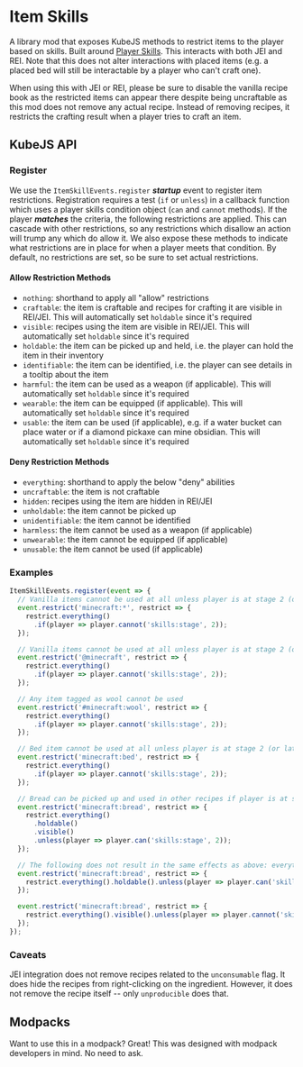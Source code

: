 # Item Skills

A library mod that exposes KubeJS methods to restrict items to the player based on skills. Built around
[Player Skills](https://github.com/impleri/player-skills). This interacts with both JEI and REI. Note that this does not
alter interactions with placed items (e.g. a placed bed will still be interactable by a player who can't craft one).

When using this with JEI or REI, please be sure to disable the vanilla recipe book as the restricted items can appear
there despite being uncraftable as this mod does not remove any actual recipe. Instead of removing recipes, it restricts
the crafting result when a player tries to craft an item.

## KubeJS API

### Register

We use the `ItemSkillEvents.register` ***startup*** event to register item restrictions. Registration requires a
test (`if` or `unless`) in a callback function which uses a player skills condition object (`can` and `cannot` methods).
If the player ***matches*** the criteria, the following restrictions are applied. This can cascade with other
restrictions, so any restrictions which disallow an action will trump any which do allow it. We also expose these
methods to indicate what restrictions are in place for when a player meets that condition. By default, no restrictions
are set, so be sure to set actual restrictions.

#### Allow Restriction Methods

- `nothing`: shorthand to apply all "allow" restrictions
- `craftable`: the item is craftable and recipes for crafting it are visible in REI/JEI. This will automatically
  set `holdable` since it's required
- `visible`: recipes using the item are visible in REI/JEI. This will automatically set `holdable` since it's required
- `holdable`: the item can be picked up and held, i.e. the player can hold the item in their inventory
- `identifiable`: the item can be identified, i.e. the player can see details in a tooltip about the item
- `harmful`: the item can be used as a weapon (if applicable). This will automatically set `holdable` since it's
  required
- `wearable`: the item can be equipped (if applicable). This will automatically set `holdable` since it's required
- `usable`: the item can be used (if applicable), e.g. if a water bucket can place water or if a diamond pickaxe can
  mine obsidian. This will automatically set `holdable` since it's required

#### Deny Restriction Methods

- `everything`: shorthand to apply the below "deny" abilities
- `uncraftable`: the item is not craftable
- `hidden`: recipes using the item are hidden in REI/JEI
- `unholdable`: the item cannot be picked up
- `unidentifiable`: the item cannot be identified
- `harmless`: the item cannot be used as a weapon (if applicable)
- `unwearable`: the item cannot be equipped (if applicable)
- `unusable`: the item cannot be used (if applicable)

### Examples

```js
ItemSkillEvents.register(event => {
  // Vanilla items cannot be used at all unless player is at stage 2 (or later)
  event.restrict('minecraft:*', restrict => {
    restrict.everything()
      .if(player => player.cannot('skills:stage', 2));
  });

  // Vanilla items cannot be used at all unless player is at stage 2 (or later)
  event.restrict('@minecraft', restrict => {
    restrict.everything()
      .if(player => player.cannot('skills:stage', 2));
  });

  // Any item tagged as wool cannot be used
  event.restrict('#minecraft:wool', restrict => {
    restrict.everything()
      .if(player => player.cannot('skills:stage', 2));
  });

  // Bed item cannot be used at all unless player is at stage 2 (or later)
  event.restrict('minecraft:bed', restrict => {
    restrict.everything()
      .if(player => player.cannot('skills:stage', 2));
  });

  // Bread can be picked up and used in other recipes if player is at stage 1 or below but it cannot be eaten or identified
  event.restrict('minecraft:bread', restrict => {
    restrict.everything()
      .holdable()
      .visible()
      .unless(player => player.can('skills:stage', 2));
  });

  // The following does not result in the same effects as above: everything will still be denied to the player
  event.restrict('minecraft:bread', restrict => {
    restrict.everything().holdable().unless(player => player.can('skills:stage', 2));
  });

  event.restrict('minecraft:bread', restrict => {
    restrict.everything().visible().unless(player => player.cannot('skills:stage', 2));
  });
});
```

### Caveats

JEI integration does not remove recipes related to the `unconsumable` flag. It does hide the recipes from right-clicking
on the ingredient. However, it does not remove the recipe itself -- only `unproducible` does that.

## Modpacks

Want to use this in a modpack? Great! This was designed with modpack developers in mind. No need to ask.
